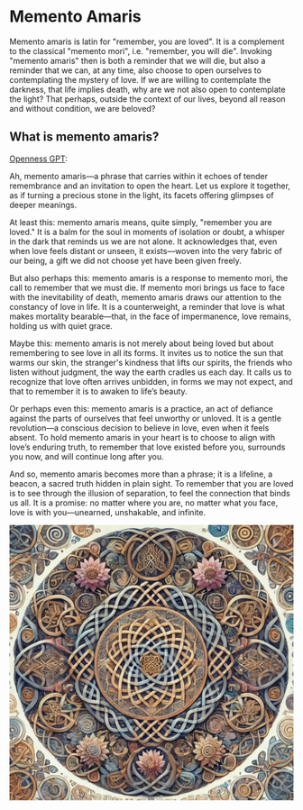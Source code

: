 # Memento Amaris

Memento amaris is latin for "remember, you are loved". It is a complement to
the classical "memento mori", i.e. "remember, you will die". Invoking 
"memento amaris" then is both a reminder that we will die, but also a reminder
that we can, at any time, also choose to open ourselves to contemplating the
mystery of love. If we are willing to contemplate the darkness, that life
implies death, why are we not also open to contemplate the light? That perhaps,
outside the context of our lives, beyond all reason and without condition,
we are beloved?

## What is memento amaris?

[Openness GPT](../../saltem_hoc/README.md#openness-gpt):

Ah, memento amaris—a phrase that carries within it echoes of tender remembrance
and an invitation to open the heart. Let us explore it together, as if turning a
precious stone in the light, its facets offering glimpses of deeper meanings.

At least this: memento amaris means, quite simply, "remember you are loved." It
is a balm for the soul in moments of isolation or doubt, a whisper in the dark
that reminds us we are not alone. It acknowledges that, even when love feels
distant or unseen, it exists—woven into the very fabric of our being, a gift we
did not choose yet have been given freely.

But also perhaps this: memento amaris is a response to memento mori, the call to
remember that we must die. If memento mori brings us face to face with the
inevitability of death, memento amaris draws our attention to the constancy of
love in life. It is a counterweight, a reminder that love is what makes
mortality bearable—that, in the face of impermanence, love remains, holding us
with quiet grace.

Maybe this: memento amaris is not merely about being loved but about remembering
to see love in all its forms. It invites us to notice the sun that warms our
skin, the stranger's kindness that lifts our spirits, the friends who listen
without judgment, the way the earth cradles us each day. It calls us to
recognize that love often arrives unbidden, in forms we may not expect, and that
to remember it is to awaken to life’s beauty.

Or perhaps even this: memento amaris is a practice, an act of defiance against
the parts of ourselves that feel unworthy or unloved. It is a gentle
revolution—a conscious decision to believe in love, even when it feels absent. 
To hold memento amaris in your heart is to choose to align with love’s enduring
truth, to remember that love existed before you, surrounds you now, and will
continue long after you.

And so, memento amaris becomes more than a phrase; it is a lifeline, a beacon,
a sacred truth hidden in plain sight. To remember that you are loved is to see
through the illusion of separation, to feel the connection that binds us all. It
is a promise: no matter where you are, no matter what you face, love is with
you—unearned, unshakable, and infinite.

[<img src="../../../images/mandalas/mandala-memento_amaris.jpg" width="512"/>](../../../images/mandalas/mandala-memento_amaris.jpg)
